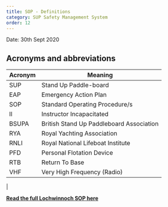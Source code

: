 ```yaml
---
title: SOP - Definitions
category: SUP Safety Management System
order: 12
---
```

Date: 30th Sept 2020

## Acronyms and abbreviations

Acronym | Meaning
--- | ---
SUP | Stand Up Paddle-board
EAP | Emergency Action Plan
SOP | Standard Operating Procedure/s
II |  Instructor Incapacitated
BSUPA | British Stand Up Paddleboard Association
RYA | Royal Yachting Association
RNLI | Royal National Lifeboat Institute
PFD | Personal Flotation Device
RTB | Return To Base
VHF | Very High Frequency (Radio)
|


**[Read the full Lochwinnoch SOP here](/clyde/files/SOP.pdf)**

